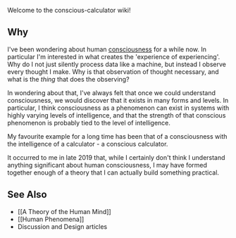 Welcome to the conscious-calculator wiki!

## Why
I've been wondering about human [consciousness](What-is-Consciousness) for a while now. In particular I'm interested in what creates the 'experience of experiencing'. Why do I not just silently process data like a machine, but instead I observe every thought I make. Why is that observation of thought necessary, and what is the _thing_ that does the observing?

In wondering about that, I've always felt that once we could understand consciousness, we would discover that it exists in many forms and levels. In particular, I think consciousness as a phenomenon can exist in systems with highly varying levels of intelligence, and that the strength of that conscious phenomenon is probably tied to the level of intelligence.

My favourite example for a long time has been that of a consciousness with the intelligence of a calculator - a conscious calculator.

It occurred to me in late 2019 that, while I certainly don't think I understand anything significant about human consciousness, I may have formed together enough of a theory that I can actually build something practical.

## See Also
* [[A Theory of the Human Mind]]
* [[Human Phenomena]]
* Discussion and Design articles